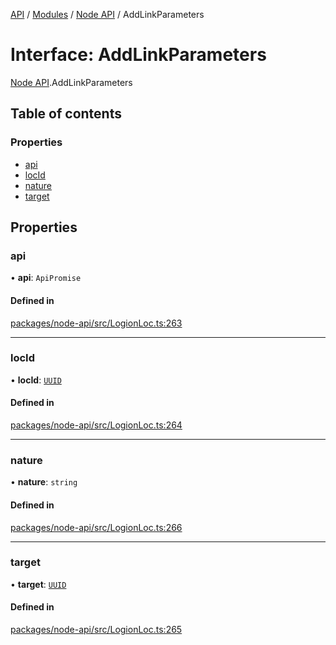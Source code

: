 [API](../API.md) / [Modules](../modules.md) / [Node API](../modules/Node_API.md) / AddLinkParameters

# Interface: AddLinkParameters

[Node API](../modules/Node_API.md).AddLinkParameters

## Table of contents

### Properties

- [api](Node_API.AddLinkParameters.md#api)
- [locId](Node_API.AddLinkParameters.md#locid)
- [nature](Node_API.AddLinkParameters.md#nature)
- [target](Node_API.AddLinkParameters.md#target)

## Properties

### api

• **api**: `ApiPromise`

#### Defined in

[packages/node-api/src/LogionLoc.ts:263](https://github.com/logion-network/logion-api/blob/main/packages/node-api/src/LogionLoc.ts#L263)

___

### locId

• **locId**: [`UUID`](../classes/Node_API.UUID.md)

#### Defined in

[packages/node-api/src/LogionLoc.ts:264](https://github.com/logion-network/logion-api/blob/main/packages/node-api/src/LogionLoc.ts#L264)

___

### nature

• **nature**: `string`

#### Defined in

[packages/node-api/src/LogionLoc.ts:266](https://github.com/logion-network/logion-api/blob/main/packages/node-api/src/LogionLoc.ts#L266)

___

### target

• **target**: [`UUID`](../classes/Node_API.UUID.md)

#### Defined in

[packages/node-api/src/LogionLoc.ts:265](https://github.com/logion-network/logion-api/blob/main/packages/node-api/src/LogionLoc.ts#L265)
